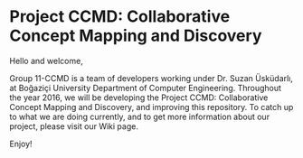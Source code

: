 # Project CCMD: Collaborative Concept Mapping and Discovery

Hello and welcome,

Group 11-CCMD is a team of developers working under Dr. Suzan Üsküdarlı, at Boğaziçi University Department of Computer Engineering. Throughout the year 2016, we will be developing the Project CCMD: Collaborative Concept Mapping and Discovery, and improving this repository. To catch up to what we are doing currently, and to get more information about our project, please visit our Wiki page.

Enjoy!
